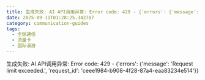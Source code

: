 ```yaml
---
title: 生成失败: AI API调用异常: Error code: 429 - {'errors': {'message': 'Request limit exceeded.', 'request_id': 'e288967f-4af6-4fe7-b728-034b3b8c56c9'}}
date: 2025-09-11T01:28:25.342787
category: communication-guides
tags:
  - 全球通信
  - 流量卡
  - 国际漫游
---
```


生成失败: AI API调用异常: Error code: 429 - {'errors': {'message': 'Request limit exceeded.', 'request_id': 'ceee1984-b908-4f28-87a4-eaa83234e514'}}